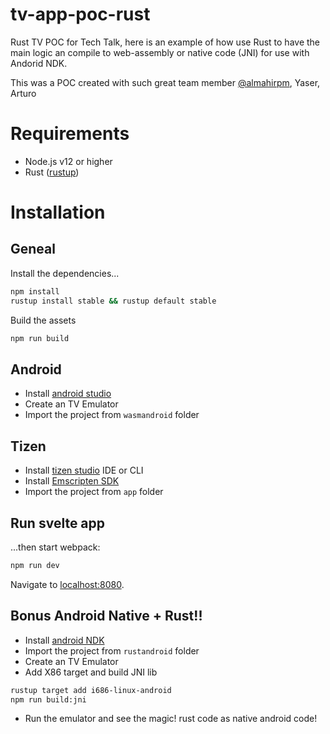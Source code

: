 # tv-app-poc-rust

Rust TV POC for Tech Talk, here is an example of how use Rust to have the
main logic an compile to web-assembly or native code (JNI) for use
with Andorid NDK.

This was a POC created with such great team member
[@almahirpm](https://github.com/almahirpm), Yaser, Arturo

# Requirements
 - Node.js v12 or higher
 - Rust ([rustup][rust-install])

# Installation

## Geneal

Install the dependencies...

```bash
npm install
rustup install stable && rustup default stable
```

Build the assets

```bash
npm run build
```

## Android

- Install [android studio][android-studio]
- Create an TV Emulator
- Import the project from `wasmandroid` folder

## Tizen
- Install [tizen studio][tize-studio] IDE or CLI
- Install [Emscripten SDK][emscripten-sdk]
- Import the project from `app` folder

## Run svelte app 

...then start webpack:

```bash
npm run dev
```

Navigate to [localhost:8080](http://localhost:8080).


## Bonus Android Native + Rust!!
- Install [android NDK][android-ndk]
- Import the project from `rustandroid` folder
- Create an TV Emulator
- Add X86 target and build JNI lib

```bash
rustup target add i686-linux-android
npm run build:jni
```
- Run the emulator and see the magic! rust code as native android code!

 [tize-studio]: https://developer.samsung.com/smarttv/develop/getting-started/setting-up-sdk/installing-tv-sdk.html
 [emscripten-sdk]: https://developer.samsung.com/smarttv/develop/extension-libraries/webassembly/getting-started/downloading-and-installing.html
 [android-studio]: https://developer.android.com/studio/
 [rust-install]: https://www.rust-lang.org/tools/install
 [android-ndk]: https://developer.android.com/ndk
